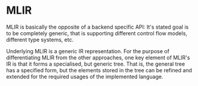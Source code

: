 # MLIR

MLIR is basically the opposite of a backend specific API:
It's stated goal is to be completely generic,
that is supporting different control flow models,
different type systems, etc.

Underlying MLIR is a generic IR representation.
For the purpose of differentiating MLIR from the other approaches,
one key element of MLIR's IR is that it forms
a specialised, but generic tree.
That is, the general tree has a specified form,
but the elements stored in the tree can be refined
and extended for the required usages of the implemented language.
